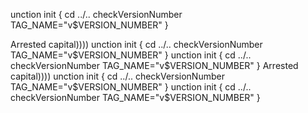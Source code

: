 unction init {
  cd ../..
  checkVersionNumber
  TAG_NAME="v$VERSION_NUMBER"
}

Arrested capital))))
unction init {
  cd ../..
  checkVersionNumber
  TAG_NAME="v$VERSION_NUMBER"
}
unction init {
  cd ../..
  checkVersionNumber
  TAG_NAME="v$VERSION_NUMBER"
}
Arrested capital))))
unction init {
  cd ../..
  checkVersionNumber
  TAG_NAME="v$VERSION_NUMBER"
}
unction init {
  cd ../..
  checkVersionNumber
  TAG_NAME="v$VERSION_NUMBER"
}
